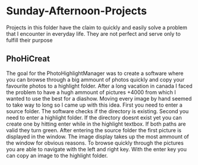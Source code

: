 # Sunday-Afternoon-Projects
Projects in this folder have the claim to quickly and easily solve a problem that I encounter in everyday life. They are not perfect and serve only to fulfill their purpose

## PhoHiCreat
The goal for the PhotoHighlightManager was to create a software where you can browse through a big ammount of photos quickly and copy your favourite photos to a highlight folder.
After a long vacation in canada I faced the problem to have a hugh ammount of pictures +4000 from which I wanted to use the best for a diashow. Moving every image by hand seemed to take way to long so I came up with this idea.
First you need to enter a source folder. The software checks if the directory is existing.
Second you need to enter a highlight folder. If the directory doesnt exist yet you can create one by hitting enter while in the highlight textbox.
If both paths are valid they turn green.
After entering the source folder the first picture is displayed in the window. The image display takes up the most ammount of the window for obvious reasons.
To browse quickly through the pictures you are able to navigate with the left and right key. With the enter key you can copy an image to the highlight folder.

